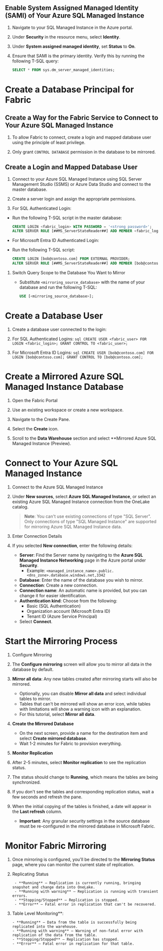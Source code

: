##  Enable System Assigned Managed Identity (SAMI) of Your Azure SQL Managed Instance


 1. Navigate to your SQL Managed Instance in the Azure portal.

 2. Under **Security** in the resource menu, select **Identity**.

 3. Under **System assigned managed identity**, set **Status** to **On**.
 
 4. Ensure that SAMI is the primary identity. Verify this by running the following T-SQL query:
     ```sql
     SELECT * FROM sys.dm_server_managed_identities;
     ```

# Create a Database Principal for Fabric

## Create a Way for the Fabric Service to Connect to Your Azure SQL Managed Instance

1. To allow Fabric to connect, create a login and mapped database user using the principle of least privilege.

1. Only grant `CONTROL DATABASE` permission in the database to be mirrored.

## Create a Login and Mapped Database User

1. Connect to your Azure SQL Managed Instance using SQL Server Management Studio (SSMS) or Azure Data Studio and connect to the master database.

1. Create a server login and assign the appropriate permissions.

1. For SQL Authenticated Login:

  - Run the following T-SQL script in the master database:

     ```sql
     CREATE LOGIN <fabric_login> WITH PASSWORD = '<strong password>';
     ALTER SERVER ROLE [##MS_ServerStateReader##] ADD MEMBER <fabric_login>;
     ```

   - For Microsoft Entra ID Authenticated Login:

   - Run the following T-SQL script:

       ```sql
       CREATE LOGIN [bob@contoso.com] FROM EXTERNAL PROVIDER;
       ALTER SERVER ROLE [##MS_ServerStateReader##] ADD MEMBER [bob@contoso.com];
       ```

1. Switch Query Scope to the Database You Want to Mirror

   - Substitute `<mirroring_source_database>` with the name of your database and run the following T-SQL:
     ```sql
     USE [<mirroring_source_database>];
     ```

# Create a Database User
  
1. Create a database user connected to the login:

1. For SQL Authenticated Logins:
       ```sql
       CREATE USER <fabric_user> FOR LOGIN <fabric_login>;
       GRANT CONTROL TO <fabric_user>;
       ```

1. For Microsoft Entra ID Logins:
       ```sql
       CREATE USER [bob@contoso.com] FOR LOGIN [bob@contoso.com];
       GRANT CONTROL TO [bob@contoso.com];
       ```

# Create a Mirrored Azure SQL Managed Instance Database

1. Open the Fabric Portal

2. Use an existing workspace or create a new workspace.

3. Navigate to the Create Pane.

4. Select the **Create** icon.

5. Scroll to the **Data Warehouse** section and select **Mirrored Azure SQL Managed Instance (Preview).

# Connect to Your Azure SQL Managed Instance

1. Connect to the Azure SQL Managed Instance

2. Under **New sources**, select **Azure SQL Managed Instance**, or select an existing Azure SQL Managed Instance connection from the OneLake catalog.

   >**Note**: You can't use existing connections of type "SQL Server". Only connections of type "SQL Managed Instance" are supported for mirroring Azure SQL Managed Instance data.

3. Enter Connection Details

4. If you selected **New connection**, enter the following details:

     - **Server**: Find the Server name by navigating to the **Azure SQL Managed Instance Networking** page in the Azure portal under **Security**.
       - Example: `<managed_instance_name>.public.<dns_zone>.database.windows.net,3342`
     - **Database**: Enter the name of the database you wish to mirror.
     - **Connection**: Create a new connection.
     - **Connection name**: An automatic name is provided, but you can change it for easier identification.
     - **Authentication kind**: Choose from the following:
       - Basic (SQL Authentication)
       - Organization account (Microsoft Entra ID)
       - Tenant ID (Azure Service Principal)
   - Select **Connect**.

# Start the Mirroring Process

1. Configure Mirroring

1. The **Configure mirroring** screen will allow you to mirror all data in the database by default.

1. **Mirror all data**: Any new tables created after mirroring starts will also be mirrored.
    - Optionally, you can disable **Mirror all data** and select individual tables to mirror.
    - Tables that can't be mirrored will show an error icon, while tables with limitations will show a warning icon with an explanation.
    - For this tutorial, select **Mirror all data**.

1. **Create the Mirrored Database**
    - On the next screen, provide a name for the destination item and select **Create mirrored database**.
    - Wait 1-2 minutes for Fabric to provision everything.

1. **Monitor Replication**

1. After 2-5 minutes, select **Monitor replication** to see the replication status.

1. The status should change to **Running**, which means the tables are being synchronized.

1. If you don't see the tables and corresponding replication status, wait a few seconds and refresh the pane.

1. When the initial copying of the tables is finished, a date will appear in the **Last refresh** column.

    - **Important**: Any granular security settings in the source database must be re-configured in the mirrored database in Microsoft Fabric.

# Monitor Fabric Mirroring

1. Once mirroring is configured, you'll be directed to the **Mirroring Status** page, where you can monitor the current state of replication.

1. Replicating Status
   
        - **Running** – Replication is currently running, bringing snapshot and change data into OneLake.
        - **Running with warning** – Replication is running with transient errors.
        - **Stopping/Stopped** – Replication is stopped.
        - **Error** – Fatal error in replication that can't be recovered.


 1. Table Level Monitoring**:

        - **Running** – Data from the table is successfully being replicated into the warehouse.
        - **Running with warning** – Warning of non-fatal error with replication of the data from the table.
        - **Stopping/Stopped** – Replication has stopped.
        - **Error** – Fatal error in replication for that table.
